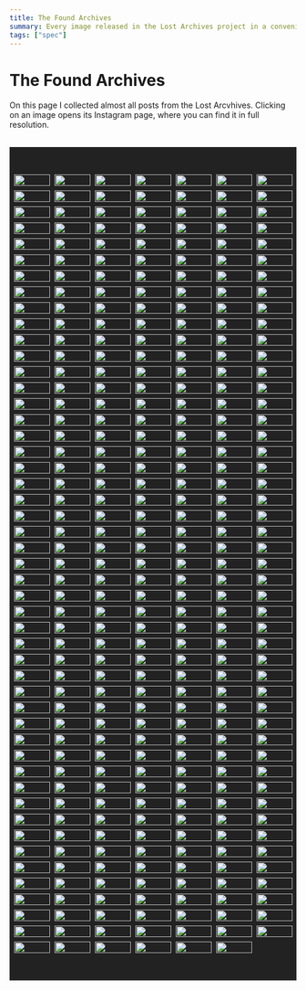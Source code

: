 ```yaml
---
title: The Found Archives
summary: Every image released in the Lost Archives project in a convenient list.
tags: ["spec"]
---
```


<style>

main {
  width: 80% !important;
}

.flexer
{
  display: grid;
  grid-template-columns: repeat(auto-fit, calc(100% / 8));
  grid-gap: 0.5rem;
  background: #222;

  justify-content: center;
  align-items: center;
  padding-top: 3rem;
  padding-bottom: 3rem;
}

.flexer a img
{
  width: 100%;
  max-width: unset;
  margin: unset;
}

.flexer a
{

  transition: transform 0.2s ease-in-out;
  z-index: 0;
}

.flexer a:hover
{
  transform: scale(1.05);
  z-index: 1;
}
</style>

<h1>The Found Archives</h1>

<p>On this page I collected almost all posts from the Lost Arcvhives. Clicking on an image opens its Instagram page, where you can find it in full resolution.</p>

<br>

<div class="flexer">
<a href="https://instagram.com/p/Bwpif1ElJwF/"><img loading="lazy" src = "/imgs/insta_images/56905195_328804467780476_155031530092347563_n.webp"></a>
<a href="https://instagram.com/p/Bwm5z06l42H/"><img loading="lazy" src = "/imgs/insta_images/58409198_456790251756776_670031078643189384_n.webp"></a>
<a href="https://instagram.com/p/BvCnzZTgCsB/"><img loading="lazy" src = "/imgs/insta_images/52823206_648053712290998_8621472121135644426_n.webp"></a>
<a href="https://instagram.com/p/BvAUBfUlwGS/"><img loading="lazy" src = "/imgs/insta_images/53541851_373670536789179_7498684184836876343_n.webp"></a>
<a href="https://instagram.com/p/Bu69t5HlwMM/"><img loading="lazy" src = "/imgs/insta_images/54512877_2258022000885925_8791528414592468169_n.webp"></a>
<a href="https://instagram.com/p/Bu4V8cYFkkn/"><img loading="lazy" src = "/imgs/insta_images/52977317_837790109897010_1704736963351047599_n.webp"></a>
<a href="https://instagram.com/p/Buudf3zFIm2/"><img loading="lazy" src = "/imgs/insta_images/52183962_590519481414986_5789382831553490426_n.webp"></a>
<a href="https://instagram.com/p/BuuZnMFFg04/"><img loading="lazy" src = "/imgs/insta_images/52008548_2252039605020784_1819611984790468897_n.webp"></a>
<a href="https://instagram.com/p/Buo23A9lAg1/"><img loading="lazy" src = "/imgs/insta_images/53520610_392466481530108_3074246285394711603_n.webp"></a>
<a href="https://instagram.com/p/BumgHU7FSfP/"><img loading="lazy" src = "/imgs/insta_images/52008554_608994419562653_1408925611483866948_n.webp"></a>
<a href="https://instagram.com/p/BuetvzUFC5v/"><img loading="lazy" src = "/imgs/insta_images/51669839_432072400864805_1023034537450639301_n.webp"></a>
<a href="https://instagram.com/p/BuetqMmF0wj/"><img loading="lazy" src = "/imgs/insta_images/52369424_1117152728491340_4911231748437854204_n.webp"></a>
<a href="https://instagram.com/p/BuZ3_HEFmlQ/"><img loading="lazy" src = "/imgs/insta_images/51953653_558705604607944_4650280110754321715_n.webp"></a>
<a href="https://instagram.com/p/BuWVBeTFhWI/"><img loading="lazy" src = "/imgs/insta_images/52014142_409436449882453_8356869980830804786_n.webp"></a>
<a href="https://instagram.com/p/BuUZo2vlcPg/"><img loading="lazy" src = "/imgs/insta_images/52011638_432855387255107_4281182330056438868_n.webp"></a>
<a href="https://instagram.com/p/BuMk8xpl5Pc/"><img loading="lazy" src = "/imgs/insta_images/51933406_341861129757275_4833489502374798228_n.webp"></a>
<a href="https://instagram.com/p/BuKDbGZF1gn/"><img loading="lazy" src = "/imgs/insta_images/51616868_200643200892227_8635687523095744355_n.webp"></a>
<a href="https://instagram.com/p/BuHjQYqF-E5/"><img loading="lazy" src = "/imgs/insta_images/52020941_176789883283667_8679584943319341006_n.webp"></a>
<a href="https://instagram.com/p/BuHjH61FMTC/"><img loading="lazy" src = "/imgs/insta_images/50952484_346386605963742_5494340560205470983_n.webp"></a>
<a href="https://instagram.com/p/BuChjw1lMD6/"><img loading="lazy" src = "/imgs/insta_images/51169612_247937346117751_8829773038208882963_n.webp"></a>
<a href="https://instagram.com/p/Bt6f8AnFmGC/"><img loading="lazy" src = "/imgs/insta_images/51150025_2069284236516019_7988819079532704819_n.webp"></a>
<a href="https://instagram.com/p/Bt33hugl05d/"><img loading="lazy" src = "/imgs/insta_images/50949779_1397773710370066_2195426094418853493_n.webp"></a>
<a href="https://instagram.com/p/Bty02mYF-HY/"><img loading="lazy" src = "/imgs/insta_images/51122835_292064304791483_3266145612647575345_n.webp"></a>
<a href="https://instagram.com/p/BtwOjqJH7dP/"><img loading="lazy" src = "/imgs/insta_images/50559206_1041928272676833_7181548528314216848_n.webp"></a>
<a href="https://instagram.com/p/BtoZf29lYlt/"><img loading="lazy" src = "/imgs/insta_images/50250889_284774578826462_1155155680623090479_n.webp"></a>
<a href="https://instagram.com/p/BtjR17hA7FS/"><img loading="lazy" src = "/imgs/insta_images/50117165_2212248702351579_6020143229159540479_n.webp"></a>
<a href="https://instagram.com/p/BtghaRsgBY2/"><img loading="lazy" src = "/imgs/insta_images/51165161_140970060257734_4183668887259992839_n.webp"></a>
<a href="https://instagram.com/p/BteMjB9n410/"><img loading="lazy" src = "/imgs/insta_images/50170735_695284370873240_8235718966894582387_n.webp"></a>
<a href="https://instagram.com/p/BtWXMWZjHrw/"><img loading="lazy" src = "/imgs/insta_images/49401276_1244572129013797_4135144684913830991_n.webp"></a>
<a href="https://instagram.com/p/BtT1w-3AMWn/"><img loading="lazy" src = "/imgs/insta_images/50634438_378007673013342_6205314773727179853_n.webp"></a>
<a href="https://instagram.com/p/BtRLhuwAc6N/"><img loading="lazy" src = "/imgs/insta_images/49933404_2286941968255843_8976291319356992861_n.webp"></a>
<a href="https://instagram.com/p/BtOmESiFJVu/"><img loading="lazy" src = "/imgs/insta_images/49907369_370802640415642_3797636859657816002_n.webp"></a>
<a href="https://instagram.com/p/BtMLWdBHlwh/"><img loading="lazy" src = "/imgs/insta_images/49468930_486181941913322_7319996000073815292_n.webp"></a>
<a href="https://instagram.com/p/BtEP-yvDgDx/"><img loading="lazy" src = "/imgs/insta_images/49732057_255994098630308_1879029295904547041_n.webp"></a>
<a href="https://instagram.com/p/BtBtz1ljK37/"><img loading="lazy" src = "/imgs/insta_images/50840172_313441865951385_6994349816176760461_n.webp"></a>
<a href="https://instagram.com/p/Bs_cNlDjgbB/"><img loading="lazy" src = "/imgs/insta_images/49671637_227858444824091_2808999717874118265_n.webp"></a>
<a href="https://instagram.com/p/Bs8s2I8DTc5/"><img loading="lazy" src = "/imgs/insta_images/49401284_383257089144760_4455289512044497920_n.webp"></a>
<a href="https://instagram.com/p/Bs6FHM1j6zl/"><img loading="lazy" src = "/imgs/insta_images/50221224_1979215965508847_6581804625219147886_n.webp"></a>
<a href="https://instagram.com/p/BsvvsNTgDnN/"><img loading="lazy" src = "/imgs/insta_images/49530906_228489498091272_7008972979865299854_n.webp"></a>
<a href="https://instagram.com/p/BstUdX1HLfo/"><img loading="lazy" src = "/imgs/insta_images/49283518_1411195882348088_908866364288034029_n.webp"></a>
<a href="https://instagram.com/p/Bsqw1asgXbS/"><img loading="lazy" src = "/imgs/insta_images/50019351_284631165534843_510264946537395424_n.webp"></a>
<a href="https://instagram.com/p/BsoKc6Knzuy/"><img loading="lazy" src = "/imgs/insta_images/49421998_277962436219762_6225723763188250091_n.webp"></a>
<a href="https://instagram.com/p/BsgUICzlv4i/"><img loading="lazy" src = "/imgs/insta_images/47584208_950366745172330_3716188336980118666_n.webp"></a>
<a href="https://instagram.com/p/BsdxbxwARCj/"><img loading="lazy" src = "/imgs/insta_images/47585561_356507035176346_7976309068458970811_n.webp"></a>
<a href="https://instagram.com/p/BsbQVC9DL6v/"><img loading="lazy" src = "/imgs/insta_images/49324189_188481895441570_1703098006088635057_n.webp"></a>
<a href="https://instagram.com/p/BsYnt3Hn7M5/"><img loading="lazy" src = "/imgs/insta_images/47691297_1284034368410998_9124256244106908378_n.webp"></a>
<a href="https://instagram.com/p/BsWCagxjbP8/"><img loading="lazy" src = "/imgs/insta_images/47692934_2214885565497696_471982063338333330_n.webp"></a>
<a href="https://instagram.com/p/BsOQaC-j9YG/"><img loading="lazy" src = "/imgs/insta_images/47694081_107865380186068_7640603923149822898_n.webp"></a>
<a href="https://instagram.com/p/BsLd4zrgaza/"><img loading="lazy" src = "/imgs/insta_images/49293617_585000801951805_5363553304415215682_n.webp"></a>
<a href="https://instagram.com/p/BsI_WrRA2Nk/"><img loading="lazy" src = "/imgs/insta_images/47694454_127309014964476_8964514566472053080_n.webp"></a>
<a href="https://instagram.com/p/BsGTsDJASz6/"><img loading="lazy" src = "/imgs/insta_images/47692562_303165426990082_4303166331427773383_n.webp"></a>
<a href="https://instagram.com/p/BsD1w0ygd8g/"><img loading="lazy" src = "/imgs/insta_images/47583563_238126753748117_5014228481264437391_n.webp"></a>
<a href="https://instagram.com/p/Br8i16TjDHL/"><img loading="lazy" src = "/imgs/insta_images/47210401_126248755067787_1852855667741703837_n.webp"></a>
<a href="https://instagram.com/p/Br5bttejUAK/"><img loading="lazy" src = "/imgs/insta_images/47582541_2420796881323624_3980598377593782616_n.webp"></a>
<a href="https://instagram.com/p/Br3LhGzlZnE/"><img loading="lazy" src = "/imgs/insta_images/47693351_1066388496873846_7750208164741776567_n.webp"></a>
<a href="https://instagram.com/p/Br0f24lnYlD/"><img loading="lazy" src = "/imgs/insta_images/46142929_2311007292468170_1779100264759434710_n.webp"></a>
<a href="https://instagram.com/p/BryBXB3njaQ/"><img loading="lazy" src = "/imgs/insta_images/49376200_586760118404147_880426308351283388_n.webp"></a>
<a href="https://instagram.com/p/BrqMGxbD7xV/"><img loading="lazy" src = "/imgs/insta_images/47487923_372755650164373_7711125948990762826_n.webp"></a>
<a href="https://instagram.com/p/Brntm9SAsVm/"><img loading="lazy" src = "/imgs/insta_images/46335846_600317697085678_6440923771770662497_n.webp"></a>
<a href="https://instagram.com/p/BrlJuGAjzlu/"><img loading="lazy" src = "/imgs/insta_images/46841424_200147007595671_6668679050160359604_n.webp"></a>
<a href="https://instagram.com/p/Brif44HHTLF/"><img loading="lazy" src = "/imgs/insta_images/47334778_295303994663785_5297336909997838325_n.webp"></a>
<a href="https://instagram.com/p/BrgC7xvhxuD/"><img loading="lazy" src = "/imgs/insta_images/46272967_555592094906641_6321795391732361633_n.webp"></a>
<a href="https://instagram.com/p/BrYMoHKg0fM/"><img loading="lazy" src = "/imgs/insta_images/46094885_118961875803124_186399220174444594_n.webp"></a>
<a href="https://instagram.com/p/BrVrXoWgnh-/"><img loading="lazy" src = "/imgs/insta_images/46596519_261232587906296_5479687335052977523_n.webp"></a>
<a href="https://instagram.com/p/BrTFnKWB3Fo/"><img loading="lazy" src = "/imgs/insta_images/46468439_672599153136907_4689074130284244862_n.webp"></a>
<a href="https://instagram.com/p/BrQd8RGnPUx/"><img loading="lazy" src = "/imgs/insta_images/47414389_466429143885046_5254119414784860643_n.webp"></a>
<a href="https://instagram.com/p/BrGMCKMA9Oz/"><img loading="lazy" src = "/imgs/insta_images/45728779_218932332340974_5963733414220842095_n.webp"></a>
<a href="https://instagram.com/p/BrDrNXvlMAS/"><img loading="lazy" src = "/imgs/insta_images/45309241_2002727076475213_8561896020048781344_n.webp"></a>
<a href="https://instagram.com/p/BrBH0d8gDh9/"><img loading="lazy" src = "/imgs/insta_images/45778734_1793547830767258_7217016106680137116_n.webp"></a>
<a href="https://instagram.com/p/Bq_PCAoln_C/"><img loading="lazy" src = "/imgs/insta_images/46754022_351491025627473_2961380740148294352_n.webp"></a>
<a href="https://instagram.com/p/Bqz-g8BgFAO/"><img loading="lazy" src = "/imgs/insta_images/46352150_498300893995389_7397170501286524345_n.webp"></a>
<a href="https://instagram.com/p/Bqxu1ekHNbo/"><img loading="lazy" src = "/imgs/insta_images/45306017_264923157538660_7378520625978279741_n.webp"></a>
<a href="https://instagram.com/p/Bqu9VtFDm8-/"><img loading="lazy" src = "/imgs/insta_images/45275604_2137330609865310_5854494060268159243_n.webp"></a>
<a href="https://instagram.com/p/BqsZhVGHBeX/"><img loading="lazy" src = "/imgs/insta_images/44746684_546343399166846_3796957448725122578_n.webp"></a>
<a href="https://instagram.com/p/Bqp4qK2h0Ng/"><img loading="lazy" src = "/imgs/insta_images/46378403_284888872026192_4210891163424674673_n.webp"></a>
<a href="https://instagram.com/p/BqiCVuVgDrC/"><img loading="lazy" src = "/imgs/insta_images/44547620_1886965114753560_5511416974238605361_n.webp"></a>
<a href="https://instagram.com/p/BqfVKWNAFlk/"><img loading="lazy" src = "/imgs/insta_images/44260935_327358971377992_5412793539009497946_n.webp"></a>
<a href="https://instagram.com/p/BqdDK1YhgC1/"><img loading="lazy" src = "/imgs/insta_images/45595725_773357426337987_3817853788316078208_n.webp"></a>
<a href="https://instagram.com/p/BqaQpJfgmwy/"><img loading="lazy" src = "/imgs/insta_images/45715094_709559106082781_5372074565290846596_n.webp"></a>
<a href="https://instagram.com/p/BqX3UZtDpvx/"><img loading="lazy" src = "/imgs/insta_images/46540354_269483430578949_4751988783344394414_n.webp"></a>
<a href="https://instagram.com/p/BqP_XlZgkpk/"><img loading="lazy" src = "/imgs/insta_images/44362553_319194332249060_1131895689387666741_n.webp"></a>
<a href="https://instagram.com/p/BqNjbJFF6fU/"><img loading="lazy" src = "/imgs/insta_images/46103262_1176113589224641_4553691579575553914_n.webp"></a>
<a href="https://instagram.com/p/BqLTI17g0Oz/"><img loading="lazy" src = "/imgs/insta_images/44205737_917611878442538_1822017468198949137_n.webp"></a>
<a href="https://instagram.com/p/BqIm-8GFxQa/"><img loading="lazy" src = "/imgs/insta_images/43406426_331960800688109_6221089390857056487_n.webp"></a>
<a href="https://instagram.com/p/BqFZpj7lbOb/"><img loading="lazy" src = "/imgs/insta_images/44348156_760161144328469_684085351411080723_n.webp"></a>
<a href="https://instagram.com/p/Bp933iJgbPV/"><img loading="lazy" src = "/imgs/insta_images/44873923_113424366267344_412886784167767542_n.webp"></a>
<a href="https://instagram.com/p/Bp7YI8RgrWb/"><img loading="lazy" src = "/imgs/insta_images/44660225_282015849104646_2465811480887616916_n.webp"></a>
<a href="https://instagram.com/p/Bp4veOrgSP0/"><img loading="lazy" src = "/imgs/insta_images/44850381_999622583542858_7192941646794545524_n.webp"></a>
<a href="https://instagram.com/p/Bpz0JAAlA-6/"><img loading="lazy" src = "/imgs/insta_images/44211210_429089604288484_3921776085145362767_n.webp"></a>
<a href="https://instagram.com/p/BpsB2z5gdb-/"><img loading="lazy" src = "/imgs/insta_images/43628364_570716230026492_127259223787114374_n.webp"></a>
<a href="https://instagram.com/p/BpplbJaghIo/"><img loading="lazy" src = "/imgs/insta_images/44899810_143093959992469_6720948235115621481_n.webp"></a>
<a href="https://instagram.com/p/Bpm5GZrgGHq/"><img loading="lazy" src = "/imgs/insta_images/43311988_565866377160682_7649280539495603166_n.webp"></a>
<a href="https://instagram.com/p/BpkOzj0lM2R/"><img loading="lazy" src = "/imgs/insta_images/43985478_688145771562448_558564853496485417_n.webp"></a>
<a href="https://instagram.com/p/Bphq35GlYzD/"><img loading="lazy" src = "/imgs/insta_images/44448153_2460198190673837_7677505658031124890_n.webp"></a>
<a href="https://instagram.com/p/BpZyYKrA7Q9/"><img loading="lazy" src = "/imgs/insta_images/44619025_480606312423581_512425402550245491_n.webp"></a>
<a href="https://instagram.com/p/BpXZFYvl9i0/"><img loading="lazy" src = "/imgs/insta_images/44320693_741894122854933_238245534015008854_n.webp"></a>
<a href="https://instagram.com/p/BpUzK0RlhPb/"><img loading="lazy" src = "/imgs/insta_images/43739554_2130360543881905_4308833571318557556_n.webp"></a>
<a href="https://instagram.com/p/BpSHRzZj_yI/"><img loading="lazy" src = "/imgs/insta_images/43817746_1989707244660592_6614160359048247162_n.webp"></a>
<a href="https://instagram.com/p/BpPjUaDFytv/"><img loading="lazy" src = "/imgs/insta_images/43778673_249423965731817_8997085714012138655_n.webp"></a>
<a href="https://instagram.com/p/BpHz96Hge2g/"><img loading="lazy" src = "/imgs/insta_images/43778764_769027603475687_6722330647660899304_n.webp"></a>
<a href="https://instagram.com/p/BpFcunxBB_E/"><img loading="lazy" src = "/imgs/insta_images/43778511_1912537668832607_346953086516104349_n.webp"></a>
<a href="https://instagram.com/p/BpCisbpFyVY/"><img loading="lazy" src = "/imgs/insta_images/43408233_465384890535447_7724235722226959696_n.webp"></a>
<a href="https://instagram.com/p/BpAIU6HAjtd/"><img loading="lazy" src = "/imgs/insta_images/42805435_739448336415678_5703520076898492215_n.webp"></a>
<a href="https://instagram.com/p/Bo9nASNF-rt/"><img loading="lazy" src = "/imgs/insta_images/42773120_258413424757273_1369852230801823878_n.webp"></a>
<a href="https://instagram.com/p/Bo1zW5HlvKG/"><img loading="lazy" src = "/imgs/insta_images/41923849_537774253336513_7836994091227510512_n.webp"></a>
<a href="https://instagram.com/p/BozUIxEHrDY/"><img loading="lazy" src = "/imgs/insta_images/43817881_2149327965389245_970996345144110006_n.webp"></a>
<a href="https://instagram.com/p/BowwdwDAGms/"><img loading="lazy" src = "/imgs/insta_images/42434645_2098773963766212_3274007011856336457_n.webp"></a>
<a href="https://instagram.com/p/Bouhvdngtrz/"><img loading="lazy" src = "/imgs/insta_images/42672342_240661826611647_2134671108875225598_n.webp"></a>
<a href="https://instagram.com/p/BordvZOnoLh/"><img loading="lazy" src = "/imgs/insta_images/43129913_308098816635642_6993822798566092452_n.webp"></a>
<a href="https://instagram.com/p/Boj0msagUgv/"><img loading="lazy" src = "/imgs/insta_images/41518311_171213687079375_3047888382603944433_n.webp"></a>
<a href="https://instagram.com/p/BohBaNoA2ZU/"><img loading="lazy" src = "/imgs/insta_images/42502641_276152189898341_2604167570122001794_n.webp"></a>
<a href="https://instagram.com/p/BoeeiKEgsDa/"><img loading="lazy" src = "/imgs/insta_images/41902040_1726504580811256_7662675483097984631_n.webp"></a>
<a href="https://instagram.com/p/BocAyaVgNMA/"><img loading="lazy" src = "/imgs/insta_images/42536473_103943807219560_7675282853959081783_n.webp"></a>
<a href="https://instagram.com/p/BoZlezpHWy1/"><img loading="lazy" src = "/imgs/insta_images/41747414_254392911945751_5051001255582788031_n.webp"></a>
<a href="https://instagram.com/p/BoRlG5Mgyew/"><img loading="lazy" src = "/imgs/insta_images/42733980_272469393389725_842308335012496358_n.webp"></a>
<a href="https://instagram.com/p/BoPJTDKjy5Q/"><img loading="lazy" src = "/imgs/insta_images/41464245_341590183243835_7611365779417196007_n.webp"></a>
<a href="https://instagram.com/p/BoPCxN5gajg/"><img loading="lazy" src = "/imgs/insta_images/41492368_299346147324006_4487028950456386756_n.webp"></a>
<a href="https://instagram.com/p/BoMoiRljqQp/"><img loading="lazy" src = "/imgs/insta_images/41949759_1807161779352083_8058897516284530748_n.webp"></a>
<a href="https://instagram.com/p/BoMob6tg328/"><img loading="lazy" src = "/imgs/insta_images/41448671_347064306037564_8036429959925300349_n.webp"></a>
<a href="https://instagram.com/p/BoHeBXBgOT2/"><img loading="lazy" src = "/imgs/insta_images/41284434_1455826567894349_7546231270224273585_n.webp"></a>
<a href="https://instagram.com/p/Bn_3NXoArJp/"><img loading="lazy" src = "/imgs/insta_images/41208825_1977917682276569_3492570210897720237_n.webp"></a>
<a href="https://instagram.com/p/Bn9ZR2Wh3Gp/"><img loading="lazy" src = "/imgs/insta_images/41712144_306878403428890_3665959298158187388_n.webp"></a>
<a href="https://instagram.com/p/Bn6Qi6xjVtA/"><img loading="lazy" src = "/imgs/insta_images/41092319_632876447110112_837142238590204824_n.webp"></a>
<a href="https://instagram.com/p/Bn385cJgHiO/"><img loading="lazy" src = "/imgs/insta_images/41938407_287783765200334_605781789314045605_n.webp"></a>
<a href="https://instagram.com/p/Bn1bVRYBsV7/"><img loading="lazy" src = "/imgs/insta_images/41406618_842830229439839_991752889818946365_n.webp"></a>
<a href="https://instagram.com/p/BntqMW6lfKz/"><img loading="lazy" src = "/imgs/insta_images/40412866_266522633971792_9134254411591659726_n.webp"></a>
<a href="https://instagram.com/p/BnrPjiRn7hz/"><img loading="lazy" src = "/imgs/insta_images/40843816_812820695730211_2726132518992241448_n.webp"></a>
<a href="https://instagram.com/p/BnoipHKnjST/"><img loading="lazy" src = "/imgs/insta_images/40538513_2207985942754642_7520881090417694146_n.webp"></a>
<a href="https://instagram.com/p/Bnl_U0jBN5I/"><img loading="lazy" src = "/imgs/insta_images/41040590_877606242626844_4268692803008405739_n.webp"></a>
<a href="https://instagram.com/p/Bnjgyu6Fj6r/"><img loading="lazy" src = "/imgs/insta_images/40417425_2029974533732939_3378714244030747200_n.webp"></a>
<a href="https://instagram.com/p/BnbozFog9qx/"><img loading="lazy" src = "/imgs/insta_images/41214237_1185333354938993_6767591183288189092_n.webp"></a>
<a href="https://instagram.com/p/BnbeL_hFJSb/"><img loading="lazy" src = "/imgs/insta_images/40078352_1676910712418386_1941365440157682454_n.webp"></a>
<a href="https://instagram.com/p/BnZGdpDgYFV/"><img loading="lazy" src = "/imgs/insta_images/40645910_185964895612619_5274326632640042268_n.webp"></a>
<a href="https://instagram.com/p/BnWnQgZFyNy/"><img loading="lazy" src = "/imgs/insta_images/40637961_132061467737334_5730291597368857978_n.webp"></a>
<a href="https://instagram.com/p/BnUKopkBNNy/"><img loading="lazy" src = "/imgs/insta_images/39651453_1201209326683614_2599521641574694912_n.webp"></a>
<a href="https://instagram.com/p/BnRaei5lPAx/"><img loading="lazy" src = "/imgs/insta_images/40485976_240976133282758_4921619577290358784_n.webp"></a>
<a href="https://instagram.com/p/BnRGS-2F9hO/"><img loading="lazy" src = "/imgs/insta_images/40779506_245814716126307_168375903552798720_n.webp"></a>
<a href="https://instagram.com/p/BnJscUBhCEG/"><img loading="lazy" src = "/imgs/insta_images/39959557_294223311365347_1856675771779645440_n.webp"></a>
<a href="https://instagram.com/p/BnJOMutgsvZ/"><img loading="lazy" src = "/imgs/insta_images/39361446_513488425780066_77396723718160384_n.webp"></a>
<a href="https://instagram.com/p/BnHGnntAjY4/"><img loading="lazy" src = "/imgs/insta_images/39865346_2152900714999578_5655245041359126528_n.webp"></a>
<a href="https://instagram.com/p/BnEpE1MD8Fb/"><img loading="lazy" src = "/imgs/insta_images/37528944_646924305704342_2366093759629754368_n.webp"></a>
<a href="https://instagram.com/p/BnEOFBXATIG/"><img loading="lazy" src = "/imgs/insta_images/39132182_286759545385549_6490895271700987904_n.webp"></a>
<a href="https://instagram.com/p/BnB3ydGFEVA/"><img loading="lazy" src = "/imgs/insta_images/40080576_268525833871350_4145744902182928384_n.webp"></a>
<a href="https://instagram.com/p/Bm_fVCJllfF/"><img loading="lazy" src = "/imgs/insta_images/39373945_696931327338833_6353704816446799872_n.webp"></a>
<a href="https://instagram.com/p/Bm3vTbxnFyA/"><img loading="lazy" src = "/imgs/insta_images/39272033_1158080734330968_8629745124902961152_n.webp"></a>
<a href="https://instagram.com/p/Bm1JOp6nwYL/"><img loading="lazy" src = "/imgs/insta_images/39380298_2104258116495773_4743267413896724480_n.webp"></a>
<a href="https://instagram.com/p/Bm05qA8H5VX/"><img loading="lazy" src = "/imgs/insta_images/39137723_536854366753129_7888607531105255424_n.webp"></a>
<a href="https://instagram.com/p/BmydWLfjhQt/"><img loading="lazy" src = "/imgs/insta_images/39172226_2014523075259730_2958566265976782848_n.webp"></a>
<a href="https://instagram.com/p/BmydQQjF2Te/"><img loading="lazy" src = "/imgs/insta_images/38847392_1885267771781434_3276529253314723840_n.webp"></a>
<a href="https://instagram.com/p/BmteprPlqZK/"><img loading="lazy" src = "/imgs/insta_images/38989774_247877869200903_7870181202282414080_n.webp"></a>
<a href="https://instagram.com/p/Bml4iA8Fk37/"><img loading="lazy" src = "/imgs/insta_images/38483527_537217283364789_2629255343682617344_n.webp"></a>
<a href="https://instagram.com/p/BmjPyjtHvrw/"><img loading="lazy" src = "/imgs/insta_images/39095573_607465196316623_6396839623972093952_n.webp"></a>
<a href="https://instagram.com/p/BmgbHVuF-yJ/"><img loading="lazy" src = "/imgs/insta_images/38485739_2106622576274076_9058585604974968832_n.webp"></a>
<a href="https://instagram.com/p/BmdzmBtAium/"><img loading="lazy" src = "/imgs/insta_images/37964391_641528826246281_6865043706945208320_n.webp"></a>
<a href="https://instagram.com/p/BmbMma_F5n8/"><img loading="lazy" src = "/imgs/insta_images/38436450_1874016349358785_8800469714141708288_n.webp"></a>
<a href="https://instagram.com/p/BmS_i9cFdzQ/"><img loading="lazy" src = "/imgs/insta_images/37892295_299030094191854_8059228044696485888_n.webp"></a>
<a href="https://instagram.com/p/BmQ_96IDscq/"><img loading="lazy" src = "/imgs/insta_images/38019738_275200759742151_4645901085116989440_n.webp"></a>
<a href="https://instagram.com/p/BmQRVtxgd3A/"><img loading="lazy" src = "/imgs/insta_images/37915523_315197845703624_3503915971700064256_n.webp"></a>
<a href="https://instagram.com/p/BmOKVgdgWD5/"><img loading="lazy" src = "/imgs/insta_images/37859626_461305004375449_3104174616612962304_n.webp"></a>
<a href="https://instagram.com/p/BmLwz0MFyHE/"><img loading="lazy" src = "/imgs/insta_images/38431273_424224691402269_7337986989976715264_n.webp"></a>
<a href="https://instagram.com/p/BmIxZbNjJAI/"><img loading="lazy" src = "/imgs/insta_images/38096908_245828079380683_6210450206673076224_n.webp"></a>
<a href="https://instagram.com/p/Bl_JvWRgHXE/"><img loading="lazy" src = "/imgs/insta_images/38175283_237708290206390_7974061579110973440_n.webp"></a>
<a href="https://instagram.com/p/Bl8fy66gakH/"><img loading="lazy" src = "/imgs/insta_images/38197996_265626340895975_7157743791137357824_n.webp"></a>
<a href="https://instagram.com/p/Bl6GdHEAaU-/"><img loading="lazy" src = "/imgs/insta_images/37603366_279059446192447_6352763651673292800_n.webp"></a>
<a href="https://instagram.com/p/Bl3RE5MHFqB/"><img loading="lazy" src = "/imgs/insta_images/37527261_310031946400343_3090619266035089408_n.webp"></a>
<a href="https://instagram.com/p/Blvv3NQgpKg/"><img loading="lazy" src = "/imgs/insta_images/37169582_170235317070074_3245537984782532608_n.webp"></a>
<a href="https://instagram.com/p/BlvM7D3g27F/"><img loading="lazy" src = "/imgs/insta_images/36904161_266871080788469_6760287856867934208_n.webp"></a>
<a href="https://instagram.com/p/BltR-RjH-Sa/"><img loading="lazy" src = "/imgs/insta_images/37332669_224957881679673_158821160392327168_n.webp"></a>
<a href="https://instagram.com/p/BlsvJUwAVA9/"><img loading="lazy" src = "/imgs/insta_images/36999443_433660710466534_2037379296623853568_n.webp"></a>
<a href="https://instagram.com/p/BlqmT_pD3Th/"><img loading="lazy" src = "/imgs/insta_images/36974193_1835893949864618_5501007835137310720_n.webp"></a>
<a href="https://instagram.com/p/BlqESpMAC-C/"><img loading="lazy" src = "/imgs/insta_images/34448500_295339421210991_59621808290136064_n.webp"></a>
<a href="https://instagram.com/p/BloDLHHFbXh/"><img loading="lazy" src = "/imgs/insta_images/37013407_1112060595616462_6280469211663826944_n.webp"></a>
<a href="https://instagram.com/p/BlnhBZNFHRc/"><img loading="lazy" src = "/imgs/insta_images/37207561_512752715825795_5998526431410257920_n.webp"></a>
<a href="https://instagram.com/p/Bllgp_cj7m4/"><img loading="lazy" src = "/imgs/insta_images/37221427_2179624168922976_4206521210567131136_n.webp"></a>
<a href="https://instagram.com/p/BllK7_VgwSg/"><img loading="lazy" src = "/imgs/insta_images/36991285_821035768284261_3732241015885529088_n.webp"></a>
<a href="https://instagram.com/p/Bldr3ZBAGc8/"><img loading="lazy" src = "/imgs/insta_images/37394167_418088962013050_4747537612116328448_n.webp"></a>
<a href="https://instagram.com/p/Blb1kuZFUtp/"><img loading="lazy" src = "/imgs/insta_images/37098865_1873454232954482_1885062091107205120_n.webp"></a>
<a href="https://instagram.com/p/BlYrlzRg6Ak/"><img loading="lazy" src = "/imgs/insta_images/36993479_265441104232226_2417206090950246400_n.webp"></a>
<a href="https://instagram.com/p/BlWGySjgt2C/"><img loading="lazy" src = "/imgs/insta_images/37057918_2238896189465841_7618736207408660480_n.webp"></a>
<a href="https://instagram.com/p/BlTiAnOBZlQ/"><img loading="lazy" src = "/imgs/insta_images/36955634_909947225873534_6716711320546181120_n.webp"></a>
<a href="https://instagram.com/p/BlS5KW_FhuF/"><img loading="lazy" src = "/imgs/insta_images/37107296_205970753440670_1768189786100596736_n.webp"></a>
<a href="https://instagram.com/p/BlLyuLeFweX/"><img loading="lazy" src = "/imgs/insta_images/36550535_225191964770378_8642035762230984704_n.webp"></a>
<a href="https://instagram.com/p/BlJH72ZhfMT/"><img loading="lazy" src = "/imgs/insta_images/36484711_355128278351675_8402805164720783360_n.webp"></a>
<a href="https://instagram.com/p/BlGjLfdBW9G/"><img loading="lazy" src = "/imgs/insta_images/36135974_204740123564138_7083443017285107712_n.webp"></a>
<a href="https://instagram.com/p/BlF3QCElRl-/"><img loading="lazy" src = "/imgs/insta_images/36891131_1792809364088606_4473553487866626048_n.webp"></a>
<a href="https://instagram.com/p/BlD-Xc7H-la/"><img loading="lazy" src = "/imgs/insta_images/36599428_237857363482504_7685815410364514304_n.webp"></a>
<a href="https://instagram.com/p/BlBgbMDAGbL/"><img loading="lazy" src = "/imgs/insta_images/36160738_235313340529049_8427569821595467776_n.webp"></a>
<a href="https://instagram.com/p/Bk5eKZNgF-k/"><img loading="lazy" src = "/imgs/insta_images/36085778_1736148173143020_2554781031676772352_n.webp"></a>
<a href="https://instagram.com/p/Bk262leH3Xj/"><img loading="lazy" src = "/imgs/insta_images/35617110_1032380780219961_5208564650119004160_n.webp"></a>
<a href="https://instagram.com/p/Bk0RLZzg-c4/"><img loading="lazy" src = "/imgs/insta_images/34503979_197159417800949_3290565202143084544_n.webp"></a>
<a href="https://instagram.com/p/Bkxi1dVFCux/"><img loading="lazy" src = "/imgs/insta_images/36148770_278916196003105_4330156250818936832_n.webp"></a>
<a href="https://instagram.com/p/BkvMUeXjVfy/"><img loading="lazy" src = "/imgs/insta_images/35617138_394088904415479_3581861652368195584_n.webp"></a>
<a href="https://instagram.com/p/BknhAtbndve/"><img loading="lazy" src = "/imgs/insta_images/35001135_209222909799905_4714687047946731520_n.webp"></a>
<a href="https://instagram.com/p/BkkyHhTgQN9/"><img loading="lazy" src = "/imgs/insta_images/35335137_959555397552337_1855141661001121792_n.webp"></a>
<a href="https://instagram.com/p/Bki3sj5FtX9/"><img loading="lazy" src = "/imgs/insta_images/35364269_226198104774168_4120130236920627200_n.webp"></a>
<a href="https://instagram.com/p/BkftIo_Hf_w/"><img loading="lazy" src = "/imgs/insta_images/34921391_278009542744577_3273048152256544768_n.webp"></a>
<a href="https://instagram.com/p/BkdDVdYjNCz/"><img loading="lazy" src = "/imgs/insta_images/35531934_2166558853589428_647311645214769152_n.webp"></a>
<a href="https://instagram.com/p/BkVX6KWAiJr/"><img loading="lazy" src = "/imgs/insta_images/35461500_1671700996218507_446084112340484096_n.webp"></a>
<a href="https://instagram.com/p/BkS5W9QlFfn/"><img loading="lazy" src = "/imgs/insta_images/34687450_1968115789887929_1946603449130942464_n.webp"></a>
<a href="https://instagram.com/p/BkQRa5RgACu/"><img loading="lazy" src = "/imgs/insta_images/34399237_1659292070859652_4893023049378430976_n.webp"></a>
<a href="https://instagram.com/p/BkNpmtZDZzM/"><img loading="lazy" src = "/imgs/insta_images/35544780_152260935638394_6831679700910211072_n.webp"></a>
<a href="https://instagram.com/p/BkLF64slD52/"><img loading="lazy" src = "/imgs/insta_images/35383291_184911968837317_4535811362399453184_n.webp"></a>
<a href="https://instagram.com/p/BkDicThBavh/"><img loading="lazy" src = "/imgs/insta_images/34266270_212153319412735_7708797355163648000_n.webp"></a>
<a href="https://instagram.com/p/Bj-YSDmgfYt/"><img loading="lazy" src = "/imgs/insta_images/35000470_209374396343820_181478762146168832_n.webp"></a>
<a href="https://instagram.com/p/Bj7lwZAnX6X/"><img loading="lazy" src = "/imgs/insta_images/34106356_213216439490042_5396967565266255872_n.webp"></a>
<a href="https://instagram.com/p/Bj4xCtsAWLU/"><img loading="lazy" src = "/imgs/insta_images/33941060_1087473978072867_3394790181377671168_n.webp"></a>
<a href="https://instagram.com/p/BjxCnSVDlxf/"><img loading="lazy" src = "/imgs/insta_images/33698674_2041370112849573_8778414734954201088_n.webp"></a>
<a href="https://instagram.com/p/Bju6B0Mlp8R/"><img loading="lazy" src = "/imgs/insta_images/34327715_1693348730731489_6476467523070984192_n.webp"></a>
<a href="https://instagram.com/p/Bjscf2tgVWa/"><img loading="lazy" src = "/imgs/insta_images/33480984_478470995906134_2067627110612074496_n.webp"></a>
<a href="https://instagram.com/p/BjpT7EIgqlv/"><img loading="lazy" src = "/imgs/insta_images/32503885_246886372723190_7323598093620871168_n.webp"></a>
<a href="https://instagram.com/p/BjnOYQgHcFq/"><img loading="lazy" src = "/imgs/insta_images/34329674_194894964664670_1442308738789670912_n.webp"></a>
<a href="https://instagram.com/p/BjfJy3TjWFE/"><img loading="lazy" src = "/imgs/insta_images/33179709_1809288776046383_1777406111607947264_n.webp"></a>
<a href="https://instagram.com/p/Bjcn43ZjBNn/"><img loading="lazy" src = "/imgs/insta_images/32824395_409171649558660_5383555202739601408_n.webp"></a>
<a href="https://instagram.com/p/BjaUNI4FLIc/"><img loading="lazy" src = "/imgs/insta_images/33145354_756849791152206_737112655390572544_n.webp"></a>
<a href="https://instagram.com/p/BjXqsDHAOZh/"><img loading="lazy" src = "/imgs/insta_images/31880348_174700590035948_2369531653316935680_n.webp"></a>
<a href="https://instagram.com/p/BjUjHrLH-hL/"><img loading="lazy" src = "/imgs/insta_images/32506840_566221503763698_4233079866691420160_n.webp"></a>
<a href="https://instagram.com/p/BjNWUGpnoc6/"><img loading="lazy" src = "/imgs/insta_images/33346201_135254707338428_6105959094084960256_n.webp"></a>
<a href="https://instagram.com/p/BjKpovigIHI/"><img loading="lazy" src = "/imgs/insta_images/33250828_956249304548057_7273571534327775232_n.webp"></a>
<a href="https://instagram.com/p/BjH_KCMgre0/"><img loading="lazy" src = "/imgs/insta_images/33060930_207748136682447_889987863058317312_n.webp"></a>
<a href="https://instagram.com/p/BjFgoSYgrt9/"><img loading="lazy" src = "/imgs/insta_images/32121787_180600955974973_9020499033289916416_n.webp"></a>
<a href="https://instagram.com/p/BjC7phln88X/"><img loading="lazy" src = "/imgs/insta_images/31970471_2041854042523882_657112154993852416_n.webp"></a>
<a href="https://instagram.com/p/Bi6-cOFglr_/"><img loading="lazy" src = "/imgs/insta_images/32135482_285760935297540_6340474032252518400_n.webp"></a>
<a href="https://instagram.com/p/Bi4ZowEgOGV/"><img loading="lazy" src = "/imgs/insta_images/31522373_2079990005406698_749310392575983616_n.webp"></a>
<a href="https://instagram.com/p/Bi19Y6gFnp_/"><img loading="lazy" src = "/imgs/insta_images/31905448_599633670422939_3310433256997912576_n.webp"></a>
<a href="https://instagram.com/p/Bi16acbl37F/"><img loading="lazy" src = "/imgs/insta_images/32121675_343462842844092_7320767684403003392_n.webp"></a>
<a href="https://instagram.com/p/BiziGR9FFev/"><img loading="lazy" src = "/imgs/insta_images/32026320_1761248537245411_8495614374285672448_n.webp"></a>
<a href="https://instagram.com/p/Biw9Fn9AUsk/"><img loading="lazy" src = "/imgs/insta_images/31449101_2064087243874310_3203105726532681728_n.webp"></a>
<a href="https://instagram.com/p/Bio-srLgFsJ/"><img loading="lazy" src = "/imgs/insta_images/31954364_1862926660413736_3706219595745460224_n.webp"></a>
<a href="https://instagram.com/p/Bimn0rAgLXx/"><img loading="lazy" src = "/imgs/insta_images/31042994_2548554355370548_3625352671596118016_n.webp"></a>
<a href="https://instagram.com/p/BikG9WmFjdi/"><img loading="lazy" src = "/imgs/insta_images/31198502_377416686092615_4729059984204103680_n.webp"></a>
<a href="https://instagram.com/p/BihLxXogGJO/"><img loading="lazy" src = "/imgs/insta_images/31997237_628583684178566_4411624895591481344_n.webp"></a>
<a href="https://instagram.com/p/BiebcC2gKzT/"><img loading="lazy" src = "/imgs/insta_images/31086523_231959017358770_17133848609423360_n.webp"></a>
<a href="https://instagram.com/p/BiXCyExAgUN/"><img loading="lazy" src = "/imgs/insta_images/31108399_440208606392766_206660219827126272_n.webp"></a>
<a href="https://instagram.com/p/BiVEIJ0BfKs/"><img loading="lazy" src = "/imgs/insta_images/31163067_165171144166681_378731354327613440_n.webp"></a>
<a href="https://instagram.com/p/BiSK4fVFY_D/"><img loading="lazy" src = "/imgs/insta_images/30856506_623405584679622_7139369848030625792_n.webp"></a>
<a href="https://instagram.com/p/BiPiu5BgJXM/"><img loading="lazy" src = "/imgs/insta_images/30953932_193578331285699_5798150895493447680_n.webp"></a>
<a href="https://instagram.com/p/BiM_QiNAp3z/"><img loading="lazy" src = "/imgs/insta_images/30855332_184188538898343_7889007731862929408_n.webp"></a>
<a href="https://instagram.com/p/BiFFqL7gYU1/"><img loading="lazy" src = "/imgs/insta_images/31270318_1987288364920990_5413752799970197504_n.webp"></a>
<a href="https://instagram.com/p/BiCpmUTgmxd/"><img loading="lazy" src = "/imgs/insta_images/30593265_205778866895431_4542288954765869056_n.webp"></a>
<a href="https://instagram.com/p/Bh_7rrTgkei/"><img loading="lazy" src = "/imgs/insta_images/30604649_970460139780963_3601752363175510016_n.webp"></a>
<a href="https://instagram.com/p/Bh9Gdlogz0_/"><img loading="lazy" src = "/imgs/insta_images/30601697_2021817488060397_855192460387680256_n.webp"></a>
<a href="https://instagram.com/p/Bh7AKVsgP9W/"><img loading="lazy" src = "/imgs/insta_images/31104278_474772496276569_282041865149087744_n.webp"></a>
<a href="https://instagram.com/p/BhzJjrKn6uD/"><img loading="lazy" src = "/imgs/insta_images/30856509_820073518117491_347403802741047296_n.webp"></a>
<a href="https://instagram.com/p/BhxGKxIAA-g/"><img loading="lazy" src = "/imgs/insta_images/30086695_708095842698752_2468471980236472320_n.webp"></a>
<a href="https://instagram.com/p/BhtuPzZl1ly/"><img loading="lazy" src = "/imgs/insta_images/30602022_181103129204105_5191674583853301760_n.webp"></a>
<a href="https://instagram.com/p/BhrTKVxlJiK/"><img loading="lazy" src = "/imgs/insta_images/30590821_1881236178561410_8688747397045551104_n.webp"></a>
<a href="https://instagram.com/p/Bho_Nm9AfSN/"><img loading="lazy" src = "/imgs/insta_images/30604743_1790906124307137_5849064146489835520_n.webp"></a>
<a href="https://instagram.com/p/BhhHuTOh6zB/"><img loading="lazy" src = "/imgs/insta_images/30078619_1700108273382004_781475952411541504_n.webp"></a>
<a href="https://instagram.com/p/BhehdpcAd2y/"><img loading="lazy" src = "/imgs/insta_images/30591765_315264582335189_3038612198537560064_n.webp"></a>
<a href="https://instagram.com/p/BhcFv-jg2hD/"><img loading="lazy" src = "/imgs/insta_images/29739276_947745072070610_8694845322892935168_n.webp"></a>
<a href="https://instagram.com/p/BhZhMMlgh7j/"><img loading="lazy" src = "/imgs/insta_images/30078474_1776066545777989_171860096987430912_n.webp"></a>
<a href="https://instagram.com/p/BhWtuCfg05K/"><img loading="lazy" src = "/imgs/insta_images/30086327_185603405495709_2108946182058278912_n.webp"></a>
<a href="https://instagram.com/p/BhPXztvgeci/"><img loading="lazy" src = "/imgs/insta_images/29417730_345222715885300_739504969354313728_n.webp"></a>
<a href="https://instagram.com/p/BhMrdUDjGx-/"><img loading="lazy" src = "/imgs/insta_images/29737381_2099129943640623_4696954124413960192_n.webp"></a>
<a href="https://instagram.com/p/BhKG_sLB2Tb/"><img loading="lazy" src = "/imgs/insta_images/29717577_359535744530887_8694261924600217600_n.webp"></a>
<a href="https://instagram.com/p/BhId8d3A-eF/"><img loading="lazy" src = "/imgs/insta_images/29404243_394581611016351_4228860658323554304_n.webp"></a>
<a href="https://instagram.com/p/BhHajIojNx8/"><img loading="lazy" src = "/imgs/insta_images/29737850_2013634438896695_4734819518168170496_n.webp"></a>
<a href="https://instagram.com/p/BhFyjS-gtIW/"><img loading="lazy" src = "/imgs/insta_images/29715628_1607698736005043_8583459280261218304_n.webp"></a>
<a href="https://instagram.com/p/Bg92EiKgwmX/"><img loading="lazy" src = "/imgs/insta_images/29715285_178764869430352_7717352672319242240_n.webp"></a>
<a href="https://instagram.com/p/Bg6-r3pjYp_/"><img loading="lazy" src = "/imgs/insta_images/29402591_2052987981626571_4920293166835302400_n.webp"></a>
<a href="https://instagram.com/p/Bg4y5fVjjyb/"><img loading="lazy" src = "/imgs/insta_images/29403615_164652640904257_9184909114365444096_n.webp"></a>
<a href="https://instagram.com/p/Bg4u-H7g7Cs/"><img loading="lazy" src = "/imgs/insta_images/29417432_408607322899604_6739960197562761216_n.webp"></a>
<a href="https://instagram.com/p/Bg1kijRgHdt/"><img loading="lazy" src = "/imgs/insta_images/29095195_170457500276857_1747830614620372992_n.webp"></a>
<a href="https://instagram.com/p/Bgz4syvAebW/"><img loading="lazy" src = "/imgs/insta_images/29093942_2065787873702534_94700017377345536_n.webp"></a>
<a href="https://instagram.com/p/BgrNIytBQY0/"><img loading="lazy" src = "/imgs/insta_images/28765496_1464584340337674_4108858481799331840_n.webp"></a>
<a href="https://instagram.com/p/BgmRkIuAsWL/"><img loading="lazy" src = "/imgs/insta_images/28763653_176085483200684_4520656819403620352_n.webp"></a>
<a href="https://instagram.com/p/Bgh5MV5lgMF/"><img loading="lazy" src = "/imgs/insta_images/28765645_150026222490363_7886584189191979008_n.webp"></a>
<a href="https://instagram.com/p/BgZsIXtgjjY/"><img loading="lazy" src = "/imgs/insta_images/28751414_596516820691959_4684719489164509184_n.webp"></a>
<a href="https://instagram.com/p/BgW9divnLfu/"><img loading="lazy" src = "/imgs/insta_images/28436256_241375639740194_3619138446624292864_n.webp"></a>
<a href="https://instagram.com/p/BgUDBH3hrXk/"><img loading="lazy" src = "/imgs/insta_images/28753511_252340825307469_2276370222074036224_n.webp"></a>
<a href="https://instagram.com/p/BgRhMrQBRxo/"><img loading="lazy" src = "/imgs/insta_images/28751532_409196666173253_7504696557887815680_n.webp"></a>
<a href="https://instagram.com/p/BgO82vGH7ga/"><img loading="lazy" src = "/imgs/insta_images/28433787_2034672866550181_8997745181318971392_n.webp"></a>
<a href="https://instagram.com/p/BgHQEPGl22l/"><img loading="lazy" src = "/imgs/insta_images/28765957_620196328311869_7368666847610142720_n.webp"></a>
<a href="https://instagram.com/p/BgEsxDHg_9i/"><img loading="lazy" src = "/imgs/insta_images/28435462_996548763830185_348474078526439424_n.webp"></a>
<a href="https://instagram.com/p/BgCBcSOBC-V/"><img loading="lazy" src = "/imgs/insta_images/28428623_203158173601443_6688167736696111104_n.webp"></a>
<a href="https://instagram.com/p/Bf_HvK0H-Yu/"><img loading="lazy" src = "/imgs/insta_images/28764497_812253465642991_3332391749745115136_n.webp"></a>
<a href="https://instagram.com/p/Bf8zQmAgXDn/"><img loading="lazy" src = "/imgs/insta_images/28159114_151995368816748_58178128048029696_n.webp"></a>
<a href="https://instagram.com/p/Bf1FTcdBVy0/"><img loading="lazy" src = "/imgs/insta_images/28152956_1409695425824313_6159302209944158208_n.webp"></a>
<a href="https://instagram.com/p/BfywHRBAQ12/"><img loading="lazy" src = "/imgs/insta_images/28155430_134563984033223_2827344015672737792_n.webp"></a>
<a href="https://instagram.com/p/Bfv3PzoFHx-/"><img loading="lazy" src = "/imgs/insta_images/28428356_1289278697882241_2547511902607507456_n.webp"></a>
<a href="https://instagram.com/p/Bftcuwwl3JT/"><img loading="lazy" src = "/imgs/insta_images/28432798_1620821264631549_6355591939177316352_n.webp"></a>
<a href="https://instagram.com/p/Bfq7nvwheUy/"><img loading="lazy" src = "/imgs/insta_images/28151224_151944415478929_2419536978291720192_n.webp"></a>
<a href="https://instagram.com/p/Bfjkx_fgI2h/"><img loading="lazy" src = "/imgs/insta_images/28158399_166827577287494_6381152500736589824_n.webp"></a>
<a href="https://instagram.com/p/BfhBMt8g3i7/"><img loading="lazy" src = "/imgs/insta_images/28153116_270620986806990_3839498972175532032_n.webp"></a>
<a href="https://instagram.com/p/BfeQNaZhTv1/"><img loading="lazy" src = "/imgs/insta_images/27893624_1487141844741149_6429344013777633280_n.webp"></a>
<a href="https://instagram.com/p/Bfbl7DKAnrg/"><img loading="lazy" src = "/imgs/insta_images/27879416_309078169616015_1401606227078676480_n.webp"></a>
<a href="https://instagram.com/p/BfY1gVYn25n/"><img loading="lazy" src = "/imgs/insta_images/27878376_1114199615384152_3861209117028777984_n.webp"></a>
<a href="https://instagram.com/p/BfQ_H7ChCHV/"><img loading="lazy" src = "/imgs/insta_images/27891081_2115374618744224_7105095858684690432_n.webp"></a>
<a href="https://instagram.com/p/BfOiTN6gQkQ/"><img loading="lazy" src = "/imgs/insta_images/27580507_184432338984829_7267447993295437824_n.webp"></a>
<a href="https://instagram.com/p/BfMeHFRAs3f/"><img loading="lazy" src = "/imgs/insta_images/27579176_223971221511101_618997305244123136_n.webp"></a>
<a href="https://instagram.com/p/BfJcHxHFwKQ/"><img loading="lazy" src = "/imgs/insta_images/27582244_2088732118013518_2477344545151385600_n.webp"></a>
<a href="https://instagram.com/p/BfGtdm4gs_H/"><img loading="lazy" src = "/imgs/insta_images/27878567_205235406885891_8253829018558660608_n.webp"></a>
<a href="https://instagram.com/p/Be-_CBAj2Op/"><img loading="lazy" src = "/imgs/insta_images/26872788_220268065208296_7820423946028711936_n.webp"></a>
<a href="https://instagram.com/p/Be8e8BzhvTP/"><img loading="lazy" src = "/imgs/insta_images/26872875_335237360321741_785400946929696768_n.webp"></a>
<a href="https://instagram.com/p/Be6BfP0BebC/"><img loading="lazy" src = "/imgs/insta_images/27580709_1616565848429246_1278417768936374272_n.webp"></a>
<a href="https://instagram.com/p/Be2_moXDG1T/"><img loading="lazy" src = "/imgs/insta_images/26866835_194393267822899_6112384605677944832_n.webp"></a>
<a href="https://instagram.com/p/Be0tKmnggUG/"><img loading="lazy" src = "/imgs/insta_images/26866722_166237660675662_8611307500316131328_n.webp"></a>
<a href="https://instagram.com/p/Bes4rhZA5uM/"><img loading="lazy" src = "/imgs/insta_images/26864855_218736355362814_8535259817235709952_n.webp"></a>
<a href="https://instagram.com/p/BeqRaa3Ae_s/"><img loading="lazy" src = "/imgs/insta_images/26866571_195471921038864_6802302914879553536_n.webp"></a>
<a href="https://instagram.com/p/Beno6N4D5Yu/"><img loading="lazy" src = "/imgs/insta_images/26871601_199688097279330_5336629115912978432_n.webp"></a>
<a href="https://instagram.com/p/BelKoSQnIn0/"><img loading="lazy" src = "/imgs/insta_images/26869066_143213279704003_9112241866899718144_n.webp"></a>
<a href="https://instagram.com/p/BeihhefH3_Z/"><img loading="lazy" src = "/imgs/insta_images/26867929_2070614866556596_4267135628749045760_n.webp"></a>
<a href="https://instagram.com/p/Bea1v3GD6DE/"><img loading="lazy" src = "/imgs/insta_images/26367797_1966608340322368_3641754606238695424_n.webp"></a>
<a href="https://instagram.com/p/BeYTbYfD1K2/"><img loading="lazy" src = "/imgs/insta_images/26154268_107184640096721_277515034043613184_n.webp"></a>
<a href="https://instagram.com/p/BeVvPIEjeMb/"><img loading="lazy" src = "/imgs/insta_images/26308462_419361765151144_5026045372015837184_n.webp"></a>
<a href="https://instagram.com/p/BeTD8aDjxd0/"><img loading="lazy" src = "/imgs/insta_images/26863375_186608138593018_5925755567858515968_n.webp"></a>
<a href="https://instagram.com/p/BeQfzwBjs2h/"><img loading="lazy" src = "/imgs/insta_images/26387433_177442586344711_7252286041481019392_n.webp"></a>
<a href="https://instagram.com/p/BeI_W1WDYH0/"><img loading="lazy" src = "/imgs/insta_images/26276173_1154952561273931_4401998722829910016_n.webp"></a>
<a href="https://instagram.com/p/BeGdfVCjfFw/"><img loading="lazy" src = "/imgs/insta_images/26300337_143050223045785_4796132272262610944_n.webp"></a>
<a href="https://instagram.com/p/BeD59uNDRwo/"><img loading="lazy" src = "/imgs/insta_images/26073204_2053666104869445_5595065252392730624_n.webp"></a>
<a href="https://instagram.com/p/BeBN8psDe13/"><img loading="lazy" src = "/imgs/insta_images/26274692_943861509109866_7757805637840404480_n.webp"></a>
<a href="https://instagram.com/p/Bd-1lQij6gg/"><img loading="lazy" src = "/imgs/insta_images/26157159_1593815367402312_1417892339338182656_n.webp"></a>
<a href="https://instagram.com/p/Bd26BgaDaMa/"><img loading="lazy" src = "/imgs/insta_images/25038844_386874308402637_6550139633970184192_n.webp"></a>
<a href="https://instagram.com/p/Bd0YjAmDWLd/"><img loading="lazy" src = "/imgs/insta_images/26155374_144534476253763_8753126706249728000_n.webp"></a>
<a href="https://instagram.com/p/Bdx5UuNjK47/"><img loading="lazy" src = "/imgs/insta_images/26266601_1683289758442579_6633301715628064768_n.webp"></a>
<a href="https://instagram.com/p/BdvPMHdjk92/"><img loading="lazy" src = "/imgs/insta_images/26066279_1252409948236564_6293755254907338752_n.webp"></a>
<a href="https://instagram.com/p/BdsjRvOjhTh/"><img loading="lazy" src = "/imgs/insta_images/26152418_215312269036996_2512347377562550272_n.webp"></a>
<a href="https://instagram.com/p/Bdk9A1XjFOq/"><img loading="lazy" src = "/imgs/insta_images/26180686_969172556567419_6186740947817070592_n.webp"></a>
<a href="https://instagram.com/p/BdiWAg0jTI3/"><img loading="lazy" src = "/imgs/insta_images/26072281_781031688770952_6146964615738687488_n.webp"></a>
<a href="https://instagram.com/p/Bdfq2eJjv33/"><img loading="lazy" src = "/imgs/insta_images/25038692_1890056054639504_7032671178086940672_n.webp"></a>
<a href="https://instagram.com/p/Bdc3KBTj7wm/"><img loading="lazy" src = "/imgs/insta_images/26228966_1714659895245791_7169851389844127744_n.webp"></a>
<a href="https://instagram.com/p/Bdaf2-FjVvs/"><img loading="lazy" src = "/imgs/insta_images/25016361_1750816931608082_1574385550146666496_n.webp"></a>
<a href="https://instagram.com/p/BdSsOtIjdYg/"><img loading="lazy" src = "/imgs/insta_images/25039505_177833689630553_8901354127943008256_n.webp"></a>
<a href="https://instagram.com/p/BdQLLzfjpI1/"><img loading="lazy" src = "/imgs/insta_images/26072739_1634570263266927_4162503911816560640_n.webp"></a>
<a href="https://instagram.com/p/BdNnqlmDk2t/"><img loading="lazy" src = "/imgs/insta_images/26187273_884473551720979_5086773572471357440_n.webp"></a>
<a href="https://instagram.com/p/BdK_QogDON1/"><img loading="lazy" src = "/imgs/insta_images/25022456_396244557481544_1652702406183485440_n.webp"></a>
<a href="https://instagram.com/p/BdIBmeWDkvR/"><img loading="lazy" src = "/imgs/insta_images/25025468_557938351211357_9019359264933675008_n.webp"></a>
<a href="https://instagram.com/p/BdAdF6ZDNMP/"><img loading="lazy" src = "/imgs/insta_images/25039310_2083348925218188_1150656776941600768_n.webp"></a>
<a href="https://instagram.com/p/Bc-al_ADlgQ/"><img loading="lazy" src = "/imgs/insta_images/25010247_266253997237429_6292136971359748096_n.webp"></a>
<a href="https://instagram.com/p/Bc7n2gJjc0D/"><img loading="lazy" src = "/imgs/insta_images/25017726_508454016194729_1715158252938854400_n.webp"></a>
<a href="https://instagram.com/p/Bc5GVB4jjCW/"><img loading="lazy" src = "/imgs/insta_images/25008827_1743269299311986_7793292444346351616_n.webp"></a>
<a href="https://instagram.com/p/Bc18mm3jlHr/"><img loading="lazy" src = "/imgs/insta_images/25007197_499408550452337_2407524856707940352_n.webp"></a>
<a href="https://instagram.com/p/BcuUXGUDYz7/"><img loading="lazy" src = "/imgs/insta_images/25022422_472243246504002_8271305566903599104_n.webp"></a>
<a href="https://instagram.com/p/BcsNj2PjYH6/"><img loading="lazy" src = "/imgs/insta_images/25006940_539533229735512_4049058750193991680_n.webp"></a>
<a href="https://instagram.com/p/BcptYqqjMs5/"><img loading="lazy" src = "/imgs/insta_images/24845318_156377288316814_5776957903357345792_n.webp"></a>
<a href="https://instagram.com/p/BcnBpm0DBPf/"><img loading="lazy" src = "/imgs/insta_images/25018294_156744591628939_8914736640446955520_n.webp"></a>
<a href="https://instagram.com/p/BckbYBoDf8M/"><img loading="lazy" src = "/imgs/insta_images/25012933_161302134621346_1127934067778519040_n.webp"></a>
<a href="https://instagram.com/p/BccpK2UD-8k/"><img loading="lazy" src = "/imgs/insta_images/24332259_385939605192893_4036502791261257728_n.webp"></a>
<a href="https://instagram.com/p/BcZxqEqjS8V/"><img loading="lazy" src = "/imgs/insta_images/25008588_321309955015589_5813572538210451456_n.webp"></a>
<a href="https://instagram.com/p/BcX1SbajWQU/"><img loading="lazy" src = "/imgs/insta_images/24332525_1999781116947609_60028558872936448_n.webp"></a>
<a href="https://instagram.com/p/BcUkybpDFCx/"><img loading="lazy" src = "/imgs/insta_images/24327657_2001320663437308_5553993841645715456_n.webp"></a>
<a href="https://instagram.com/p/BcSfHtZDUac/"><img loading="lazy" src = "/imgs/insta_images/24838657_549397782063070_4220420192888422400_n.webp"></a>
</div>
